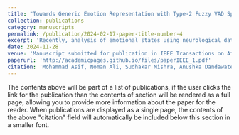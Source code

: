 ```yaml
---
title: "Towards Generic Emotion Representation with Type-2 Fuzzy VAD Space: Deep Fuzzy Multimodal Fusion Framework for EEG Analysis of Emotions"
collection: publications
category: manuscripts
permalink: /publication/2024-02-17-paper-title-number-4
excerpt: 'Recently, analysis of emotional states using neurological data has drawn enough attention. However, the complex nature of emotions and the subjective biases in self-reported values of Valence, Arousal and Dominance (VAD) make the emotion model too specific to a particular experiment. This study aims to develop a generic model representing emotions using a fuzzy VAD space and improve emotion recognition by multimodal fusion with EEG data. We partitioned the crisp VAD space into a fuzzy VAD space using low, medium and high type-2 fuzzy dimensions to represent emotions. A framework that integrates fuzzy VAD space and EEG modalities has been developed to recognize emotions. The EEG features were extracted using spatial and temporal feature vectors from time-frequency spectrograms, while the subject-reported values of VAD were also considered. The study was conducted on the DENS dataset, which includes a wide range of twenty-four emotions, along with EEG data and subjective ratings. The study was validated using various deep fuzzy framework models based on type-2 fuzzy representation, cuboid probabilistic lattice representation and unsupervised fuzzy emotion clusters. These models resulted in emotion recognition accuracy of 96.09%, 95.75% and 95.31%, respectively, for the classes of 24 emotions. The study also included an ablation study, one with crisp VAD space and the other without VAD space. The result with crisp VAD space performed better, while the deep fuzzy framework outperformed both models. The model was extended to predict cross-subject cases of emotions, and the results with 78.37% accuracy are promising, proving the generality of our model. The generic nature of the developed model, along with its successful cross-subject predictions, gives direction for real-world applications in areas such as affective computing, human-computer interaction, and mental health care.'
date: 2024-11-28
venue: 'Manuscript submitted for publication in IEEE Transactions on Affective Computing'
paperurl: 'http://academicpages.github.io/files/paperIEEE_1.pdf'
citation: 'Mohammad Asif, Noman Ali, Sudhakar Mishra, Anushka Dandawate, Uma Shanker Tiwary, et al. (2024). Towards Generic Emotion Representation with Type-2 Fuzzy VAD Space: Deep Fuzzy Multimodal Fusion Framework for EEG Analysis of Emotions.'
---
```


The contents above will be part of a list of publications, if the user clicks the link for the publication than the contents of section will be rendered as a full page, allowing you to provide more information about the paper for the reader. When publications are displayed as a single page, the contents of the above "citation" field will automatically be included below this section in a smaller font.
